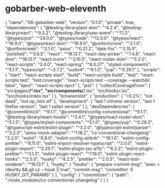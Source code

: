 # gobarber-web-eleventh
{
  "name": "06-gobarber-web",
  "version": "0.1.0",
  "private": true,
  "dependencies": {
    "@testing-library/jest-dom": "^4.2.4",
    "@testing-library/react": "^9.3.2",
    "@testing-library/user-event": "^7.1.2",
    "@types/jest": "^24.0.0",
    "@types/node": "^12.0.0",
    "@types/react": "^16.9.0",
    "@types/react-dom": "^16.9.0",
    "@unform/core": "^2.1.0",
    "@unform/web": "^2.1.0",
    "axios": "^0.21.2",
    "date-fns": "^2.15.0",
    "polished": "^3.6.5",
    "react": "^16.13.1",
    "react-day-picker": "^7.4.8",
    "react-dom": "^16.13.1",
    "react-icons": "^3.10.0",
    "react-router-dom": "^5.2.0",
    "react-scripts": "3.4.0",
    "react-spring": "^8.0.27",
    "styled-components": "^5.1.1",
    "typescript": "~3.7.2",
    "uuidv4": "^6.1.0",
    "yup": "^0.29.1"
  },
  "scripts": {
    "start": "react-scripts start",
    "build": "react-scripts build",
    "test": "react-scripts test",
    "test:coverage": "react-scripts test --coverage --watchAll false",
    "eject": "react-scripts eject"
  },
  "jest": {
    "collectCoverageFrom": [
      "src/pages/**/*.tsx",
      "src/components/**/*.tsx",
      "src/hooks/*.tsx",
      "!src/hooks/index.tsx"
    ]
  },
  "browserslist": {
    "production": [
      ">0.2%",
      "not dead",
      "not op_mini all"
    ],
    "development": [
      "last 1 chrome version",
      "last 1 firefox version",
      "last 1 safari version"
    ]
  },
  "devDependencies": {
    "@commitlint/cli": "^9.1.1",
    "@commitlint/config-conventional": "^9.1.1",
    "@testing-library/react-hooks": "^3.4.1",
    "@types/react-router-dom": "^5.1.5",
    "@types/styled-components": "^5.1.0",
    "@types/yup": "^0.29.3",
    "@typescript-eslint/eslint-plugin": "^3.2.0",
    "@typescript-eslint/parser": "^3.2.0",
    "axios-mock-adapter": "^1.18.2",
    "cz-conventional-changelog": "3.2.0",
    "eslint": "6.8.0",
    "eslint-config-airbnb": "^18.1.0",
    "eslint-config-prettier": "^6.11.0",
    "eslint-import-resolver-typescript": "^2.0.0",
    "eslint-plugin-import": "^2.20.1",
    "eslint-plugin-jsx-a11y": "^6.2.3",
    "eslint-plugin-prettier": "^3.1.3",
    "eslint-plugin-react": "^7.19.0",
    "eslint-plugin-react-hooks": "^2.5.0",
    "husky": "^4.2.5",
    "prettier": "^2.0.5",
    "react-test-renderer": "^16.13.1"
  },
  "husky": {
    "hooks": {
      "prepare-commit-msg": "exec < /dev/tty && git cz --hook || true",
      "commit-msg": "commitlint -E HUSKY_GIT_PARAMS"
    }
  },
  "config": {
    "commitizen": {
      "path": "./node_modules/cz-conventional-changelog"
    }
  }
}
